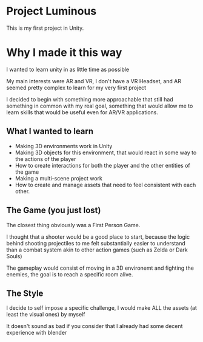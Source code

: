 # Project Luminous

This is my first project in Unity.



# Why I made it this way

I wanted to learn unity in as little time as possible

My main interests were AR and VR, I don't have a VR Headset, and AR seemed pretty complex to learn for my very first project

I decided to begin with something more approachable that still had something in common with my real goal, something that would allow me to learn skills that would be useful even for AR/VR applications.



## What I wanted to learn

- Making 3D environments work in Unity
- Making 3D objects for this environment, that would react in some way to the actions of the player
- How to create interactions for both the player and the other entities of the game
- Making a multi-scene project work
- How to create and manage assets that need to feel consistent with each other.



## The Game (you just lost)

The closest thing obviously was a First Person Game.

I thought that a shooter would be a good place to start, because the logic behind shooting projectiles to me felt substantially easier to understand than a combat system akin to other action games (such as Zelda or Dark Souls)

The gameplay would consist of moving in a 3D environemt and fighting the enemies, the goal is to reach a specific room alive.



## The Style

I decide to self impose a specific challenge, I would make ALL the assets (at least the visual ones) by myself

It doesn't sound as bad if you consider that I already had some decent experience with blender
